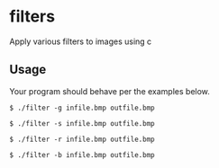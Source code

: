 # filters
Apply various filters to images using c

## Usage

Your program should behave per the examples below.

`$ ./filter -g infile.bmp outfile.bmp`

`$ ./filter -s infile.bmp outfile.bmp`

`$ ./filter -r infile.bmp outfile.bmp`

`$ ./filter -b infile.bmp outfile.bmp`
